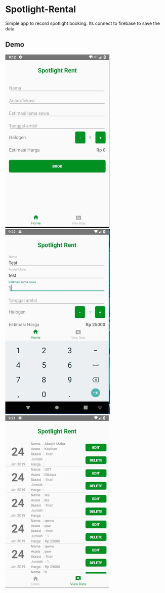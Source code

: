 # Spotlight-Rental

Simple app to record spotlight booking. Its connect to firebase to save the data

## Demo
![alt text](https://github.com/akuncadangan1/Spotlight-Rental/blob/master/image/Capture_1.JPG)
![alt text](https://github.com/akuncadangan1/Spotlight-Rental/blob/master/image/Capture_3.JPG)
![alt text](https://github.com/akuncadangan1/Spotlight-Rental/blob/master/image/Capture_2.JPG)
